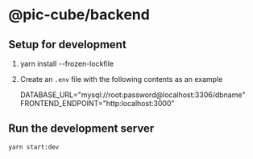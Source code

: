 # @pic-cube/backend

## Setup for development

1.  yarn install --frozen-lockfile

2.  Create an `.env` file with the following contents as an example

    DATABASE_URL="mysql://root:password@localhost:3306/dbname"
    FRONTEND_ENDPOINT="http:localhost:3000"

## Run the development server

```bash
yarn start:dev
```
